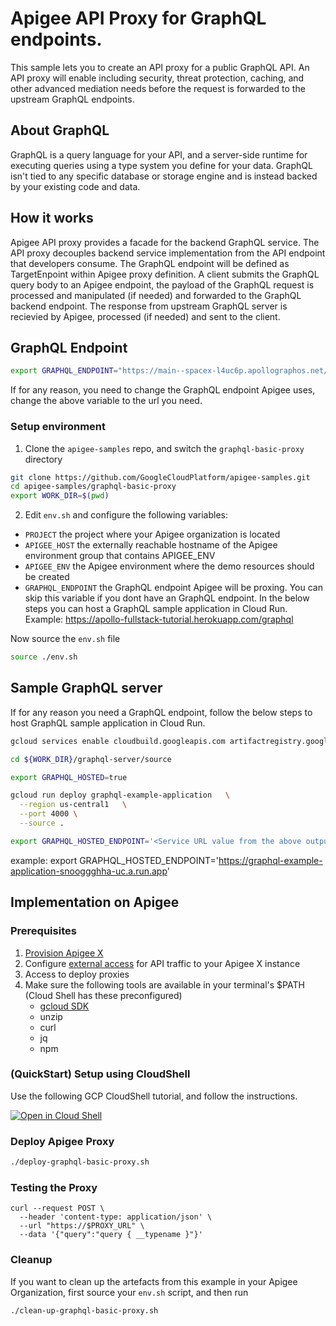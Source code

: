 # Apigee API Proxy for GraphQL endpoints.
This sample lets you to create an API proxy for a public GraphQL API. An API proxy will enable including security, threat protection, caching, and other advanced mediation needs before the request is forwarded to the upstream GraphQL endpoints.

## About GraphQL
GraphQL is a query language for your API, and a server-side runtime for executing queries using a type system you define for your data. GraphQL isn't tied to any specific database or storage engine and is instead backed by your existing code and data.

## How it works
Apigee API proxy provides a facade for the backend GraphQL service. The API proxy decouples  backend service implementation from the API endpoint that developers consume. The GraphQL endpoint will be defined as TargetEnpoint within Apigee proxy definition. A client submits the GraphQL query body to an Apigee endpoint, the payload of the GraphQL request is processed and manipulated (if needed) and forwarded to the GraphQL backend endpoint. The response from  upstream GraphQL server is recievied by Apigee, processed (if needed) and sent to the client.

## GraphQL Endpoint 

``` bash
export GRAPHQL_ENDPOINT="https://main--spacex-l4uc6p.apollographos.net/graphql"
```
If for any reason, you need to change the GraphQL endpoint Apigee uses, change the above variable to the url you need.

### Setup environment

1. Clone the `apigee-samples` repo, and switch the `graphql-basic-proxy` directory

```bash
git clone https://github.com/GoogleCloudPlatform/apigee-samples.git
cd apigee-samples/graphql-basic-proxy
export WORK_DIR=$(pwd)
```

2. Edit `env.sh` and configure the following variables:

* `PROJECT` the project where your Apigee organization is located
* `APIGEE_HOST` the externally reachable hostname of the Apigee environment group that contains APIGEE_ENV
* `APIGEE_ENV` the Apigee environment where the demo resources should be created
* `GRAPHQL_ENDPOINT` the GraphQL endpoint Apigee will be proxing. You can skip this variable if you dont have an GraphQL endpoint. In the below steps you can host a GraphQL sample application in Cloud Run. Example: https://apollo-fullstack-tutorial.herokuapp.com/graphql

Now source the `env.sh` file

```bash
source ./env.sh
```

## Sample GraphQL server
If for any reason you need a GraphQL endpoint, follow the below steps to host GraphQL sample application in Cloud Run.

``` bash
gcloud services enable cloudbuild.googleapis.com artifactregistry.googleapis.com run.googleapis.com

cd ${WORK_DIR}/graphql-server/source

export GRAPHQL_HOSTED=true

gcloud run deploy graphql-example-application   \
  --region us-central1   \
  --port 4000 \
  --source .

export GRAPHQL_HOSTED_ENDPOINT='<Service URL value from the above output>'
```
example: export GRAPHQL_HOSTED_ENDPOINT='https://graphql-example-application-snooggghha-uc.a.run.app'

## Implementation on Apigee 

### Prerequisites
1. [Provision Apigee X](https://cloud.google.com/apigee/docs/api-platform/get-started/provisioning-intro)
2. Configure [external access](https://cloud.google.com/apigee/docs/api-platform/get-started/configure-routing#external-access) for API traffic to your Apigee X instance
3. Access to deploy proxies
4. Make sure the following tools are available in your terminal's $PATH (Cloud Shell has these preconfigured)
    * [gcloud SDK](https://cloud.google.com/sdk/docs/install)
    * unzip
    * curl
    * jq
    * npm
    
### (QuickStart) Setup using CloudShell

Use the following GCP CloudShell tutorial, and follow the instructions.

[![Open in Cloud Shell](https://gstatic.com/cloudssh/images/open-btn.png)](https://ssh.cloud.google.com/cloudshell/open?cloudshell_git_repo=https://github.com/GoogleCloudPlatform/apigee-samples&cloudshell_git_branch=main&cloudshell_workspace=.&cloudshell_tutorial=graphql-basic-proxy/docs/cloudshell-tutorial.md)

### Deploy Apigee Proxy

```bash
./deploy-graphql-basic-proxy.sh
```

### Testing the Proxy

```
curl --request POST \
  --header 'content-type: application/json' \
  --url "https://$PROXY_URL" \
  --data '{"query":"query { __typename }"}'
```

### Cleanup

If you want to clean up the artefacts from this example in your Apigee Organization, first source your `env.sh` script, and then run

```bash
./clean-up-graphql-basic-proxy.sh
```